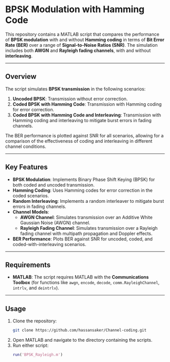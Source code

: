 # BPSK Modulation with Hamming Code

This repository contains a MATLAB script that compares the performance of **BPSK modulation** with and without **Hamming coding** in terms of **Bit Error Rate (BER)** over a range of **Signal-to-Noise Ratios (SNR)**. The simulation includes both **AWGN** and **Rayleigh fading channels**, with and without **interleaving**.

---

## Overview

The script simulates **BPSK transmission** in the following scenarios:
1. **Uncoded BPSK**: Transmission without error correction.
2. **Coded BPSK with Hamming Code**: Transmission with Hamming coding for error correction.
3. **Coded BPSK with Hamming Code and Interleaving**: Transmission with Hamming coding and interleaving to mitigate burst errors in fading channels.

The BER performance is plotted against SNR for all scenarios, allowing for a comparison of the effectiveness of coding and interleaving in different channel conditions.

---

## Key Features

- **BPSK Modulation**: Implements Binary Phase Shift Keying (BPSK) for both coded and uncoded transmission.
- **Hamming Coding**: Uses Hamming codes for error correction in the coded scenarios.
- **Random Interleaving**: Implements a random interleaver to mitigate burst errors in fading channels.
- **Channel Models**:
  - **AWGN Channel**: Simulates transmission over an Additive White Gaussian Noise (AWGN) channel.
  - **Rayleigh Fading Channel**: Simulates transmission over a Rayleigh fading channel with multipath propagation and Doppler effects.
- **BER Performance**: Plots BER against SNR for uncoded, coded, and coded-with-interleaving scenarios.

---

## Requirements

- **MATLAB**: The script requires MATLAB with the **Communications Toolbox** (for functions like `awgn`, `encode`, `decode`, `comm.RayleighChannel`, `intrlv`, and `deintrlv`).

---

## Usage

1. Clone the repository:
   ```bash
   git clone https://github.com/hassansaker/Channel-coding.git
2. Open MATLAB and navigate to the directory containing the scripts.
3. Run either script:
   ```matlab
   run('BPSK_Rayleigh.m')